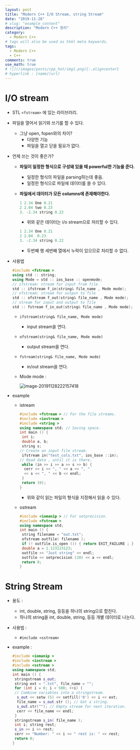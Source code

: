 ```yaml
---
layout: post
title: "Modern C++ I/O Stream, string Stream"
date: "2019-11-28"
# slug: "example_content"
description: "Modern C++ 정리"
category: 
  - Modern C++
# tags will also be used as html meta keywords.
tags:
  - Modern C++
  - C++
comments: true
use_math: true
# ![](/images/posts/cpp_hot/img1.png){:.aligncenter}
# hyperlink : [name](url)
---
```

# I/O stream

- STL `<fstream>` 에 있는 라이브러리.

- 파일을 열어서 읽기와 쓰기를 할 수 있다.

  - 그냥 open, fopen와의 차이?
    - 다양한 기능
    - 파일을 열고 닫을 필요가 없다.

- 언제 쓰는 것이 좋은가?

  - __파일이 일정한 형식으로 구성돼 있을 때 powerful한 기능을 준다.__

    - 일정한 형식의 파일을 parsing하는데 좋음.
    - 일정한 형식으로 파일에 데이터를 쓸 수 있다.

  - __파일에서 데이터가 모든 columns에 존재해야한다.__

    ```cpp
    1 2.34 One 0.21
    2 2.04 two 0.23
    3. -2.34 string 0.22
    ```

    - 위와 같은 데이터는 i/o stream으로 처리할 수 있다.

    ```cpp
    1 2.34 One 0.21
    2 2.04  0.23
    3. -2.34 string 0.22
    ```

    - 두번째 행 세번째 열에서 누락이 있으므로 처리할 수 없다.

- 사용법

  ```cpp
  #include <fstream >
  using std :: string;
  using Mode = std :: ios_base :: openmode;
  // ifstream: stream for input from file
  std :: ifstream f_in(string& file_name , Mode mode);
  // ofstream: stream for output to file
  std :: ofstream f_out(string& file_name , Mode mode);
  // stream for input and output to file
  std :: fstream f_in_out(string& file_name , Mode mode);
  ```

  - `ifstream(string& file_name, Mode mode)` 
    - input stream을 연다.
  - `ofstream(string& file_name, Mode mode)` 
    - output stream을 연다.
  - `fstream(string& file_name, Mode mode)` 
    - in/out stream을 연다.

  - Mode mode :

    ![image-20191128222157418](D:\Workspace\Blog\sudo-hoon.github.io\_posts\modern_c++\2019-11-28-IOStream.assets\image-20191128222157418.png)

- example

  - istream

    ```cpp
    #include <fstream > // For the file streams.
    #include <iostream >
    #include <string >
    using namespace std; // Saving space.
    int main () {
     int i;
     double a, b;
     string s;
    // Create an input file stream.
     ifstream in("test_cols.txt", ios_base ::in);
    // Read data , until it is there.
     while (in >> i >> a >> s >> b) {
      cerr << i << ", " << a << ", "
      << s << ", " << b << endl;
     }
     return (0);
    }
    ```

    - 위와 같이 읽는 파일의 형식을 지정해서 읽을 수 있다.

  - ostream

    ```cpp
    #include <iomanip > // For setprecision.
    #include <fstream >
    using namespace std;
    int main () {
     string filename = "out.txt";
     ofstream outfile( filename );
     if (! outfile.is_open ()) { return EXIT_FAILURE ; }
     double a = 1.123123123;
     outfile << "Just string" << endl;
     outfile << setprecision (20) << a << endl;
     return 0;
    }
    ```

# String Stream

- 용도 :

  - int, double, string, 등등을 하나의 string으로 합친다.
  - 하나의 string을 int, double, string, 등등 개별 데이터로 나눈다.

- 사용법 :

  - `#include <sstream>`

- example :

  ```cpp
  #include <iomanip >
  #include <iostream >
  #include <sstream >
  using namespace std;
  int main () {
   stringstream s_out;
   string ext = ".txt", file_name = "";
   for (int i = 0; i < 500; ++i) {
   // Combine variables into a stringstream.
    s_out << setw (5) << setfill('0') << i << ext;
    file_name = s_out.str (); // Get a string.
    s_out.str(""); // Empty stream for next iteration.
    cerr << file_name << endl;
   }
   stringstream s_in( file_name );
   int i; string rest;
   s_in >> i >> rest;
   cerr << "Number: " << i << " rest is: " << rest;
   return 0;
  }
  ```

